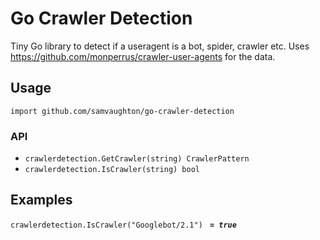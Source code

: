 # Go Crawler Detection

Tiny Go library to detect if a useragent is a bot, spider, crawler etc. Uses https://github.com/monperrus/crawler-user-agents for the data.

## Usage

`import github.com/samvaughton/go-crawler-detection`

### API

 - `crawlerdetection.GetCrawler(string) CrawlerPattern`
 - `crawlerdetection.IsCrawler(string) bool`
 
## Examples

`crawlerdetection.IsCrawler("Googlebot/2.1")` ***` = true`***


